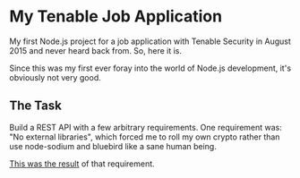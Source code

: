 # My Tenable Job Application

My first Node.js project for a job application with Tenable Security in August 2015 and never heard back from. So, here it is.

Since this was my first ever foray into the world of Node.js development, it's obviously not very good.

## The Task

Build a REST API with a few arbitrary requirements. One requirement was: "No external libraries", which forced me to roll my own crypto rather than use node-sodium and bluebird like a sane human being.

[This was the result](https://github.com/sarciszewski/tenable-job-app/blob/92c68b16b49afda7a8b07cb201a14303587d2329/lib/users.js#L51-L77) of that requirement.
